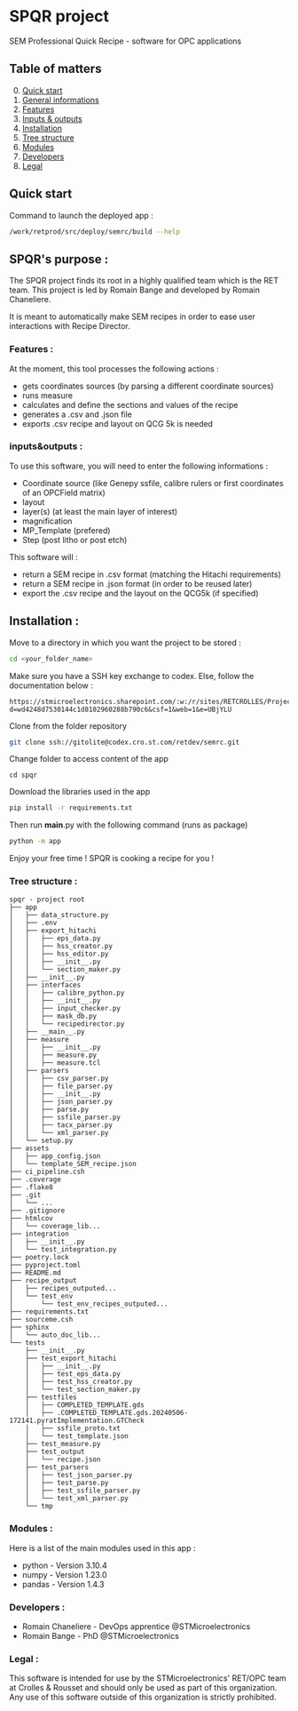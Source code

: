 # SPQR project
SEM Professional Quick Recipe - software for OPC applications

## Table of matters
0. [Quick start](#quick-start)
1. [General informations](#spqr's-purpose-)
2. [Features](#features-)
3. [Inputs & outputs](#inputs&outputs-)
4. [Installation](#installation-)
5. [Tree structure](#tree-structure-)
6. [Modules](#modules-)
7. [Developers](#developers-)
8. [Legal](#legal-)

## Quick start
Command to launch the deployed app : 
```bash
/work/retprod/src/deploy/semrc/build --help
```

## SPQR's purpose :
The SPQR project finds its root in a highly qualified team which is the RET team.
This project is led by Romain Bange and developed by Romain Chaneliere.

It is meant to automatically make SEM recipes in order to ease user interactions with Recipe Director.

### Features :
At the moment, this tool processes the following actions :  
* gets coordinates sources (by parsing a different coordinate sources)
* runs measure  
* calculates and define the sections and values of the recipe  
* generates a .csv and .json file  
* exports .csv recipe and layout on QCG 5k is needed  

### inputs&outputs :
To use this software, you will need to enter the following informations :
* Coordinate source (like Genepy ssfile, calibre rulers or first coordinates of an OPCField matrix)
* layout
* layer(s) (at least the main layer of interest)
* magnification
* MP_Template (prefered)
* Step (post litho or post etch)

This software will :
* return a SEM recipe in .csv format (matching the Hitachi requirements)
* return a SEM recipe in .json format (in order to be reused later)
* export the .csv recipe and the layout on the QCG5k (if specified)
<!-- * some documentation (made with sphinx) -->
<!-- * some template in .json format (that should be stored in a DB in order to reuse the created recipe afterwards) -->

## Installation :
Move to a directory in which you want the project to be stored : 
```bash
cd <your_folder_name>
```
Make sure you have a SSH key exchange to codex. Else, follow the documentation below :  
```
https://stmicroelectronics.sharepoint.com/:w:/r/sites/RETCROLLES/Projects%20development/SEM%20Recipe%20Creator/doc/SPQR%27s_user_documentation.docx?d=wd4248d7530144c1d8102960288b790c6&csf=1&web=1&e=UBjYLU
```
Clone from the folder repository
```bash
git clone ssh://gitolite@codex.cro.st.com/retdev/semrc.git
```
Change folder to access content of the app  
```
cd spqr
```
Download the libraries used in the app
```bash
pip install -r requirements.txt
```
Then run __main__.py with the following command (runs as package)  
```bash
python -m app
```
Enjoy your free time ! SPQR is cooking a recipe for you !

### Tree structure :
```
spqr - project root
├── app
│   ├── data_structure.py
│   ├── .env
│   ├── export_hitachi
│   │   ├── eps_data.py
│   │   ├── hss_creator.py
│   │   ├── hss_editor.py
│   │   ├── __init__.py
│   │   └── section_maker.py
│   ├── __init__.py
│   ├── interfaces
│   │   ├── calibre_python.py
│   │   ├── __init__.py
│   │   ├── input_checker.py
│   │   ├── mask_db.py
│   │   └── recipedirector.py
│   ├── __main__.py
│   ├── measure
│   │   ├── __init__.py
│   │   ├── measure.py
│   │   ├── measure.tcl
│   ├── parsers
│   │   ├── csv_parser.py
│   │   ├── file_parser.py
│   │   ├── __init__.py
│   │   ├── json_parser.py
│   │   ├── parse.py
│   │   ├── ssfile_parser.py
│   │   ├── tacx_parser.py
│   │   └── xml_parser.py
│   └── setup.py
├── assets
│   ├── app_config.json
│   └── template_SEM_recipe.json
├── ci_pipeline.csh
├── .coverage
├── .flake8
├── .git
│   └── ...
├── .gitignore
├── htmlcov
│   └── coverage_lib...
├── integration
│   ├── __init__.py
│   └── test_integration.py
├── poetry.lock
├── pyproject.toml
├── README.md
├── recipe_output
│   ├── recipes_outputed...
│   └── test_env
│       └── test_env_recipes_outputed...
├── requirements.txt
├── sourceme.csh
├── sphinx
│   └── auto_doc_lib...
└── tests
    ├── __init__.py
    ├── test_export_hitachi
    │   ├── __init__.py
    │   ├── test_eps_data.py
    │   ├── test_hss_creator.py
    │   └── test_section_maker.py
    ├── testfiles
    │   ├── COMPLETED_TEMPLATE.gds
    │   ├── .COMPLETED_TEMPLATE.gds.20240506-172141.pyratImplementation.GTCheck
    │   ├── ssfile_proto.txt
    │   └── test_template.json
    ├── test_measure.py
    ├── test_output
    │   └── recipe.json
    ├── test_parsers
    │   ├── test_json_parser.py
    │   ├── test_parse.py
    │   ├── test_ssfile_parser.py
    │   └── test_xml_parser.py
    └── tmp
```

### Modules :
Here is a list of the main modules used in this app :
* python - Version 3.10.4  
* numpy - Version 1.23.0
* pandas - Version 1.4.3
<!-- * re - Version ? 2022.4.24 -->
<!-- * pathlib - Version ? -->
<!-- * subprocess - Version ? -->

### Developers :
* Romain Chaneliere - DevOps apprentice @STMicroelectronics
* Romain Bange - PhD @STMicroelectronics

### Legal :
This software is intended for use by the STMicroelectronics' RET/OPC team at Crolles & Rousset and should only be used as part of this organization. Any use of this software outside of this organization is strictly prohibited.

<!-- STMicroelectronics assumes no liability for any damages resulting from the use of this software outside of its intended purpose. -->